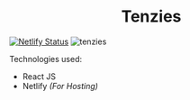 <div align="center"><h1>Tenzies</h1></div>

[![Netlify Status](https://api.netlify.com/api/v1/badges/a3c53452-3b2f-4db3-b248-7321eaccac32/deploy-status)](https://app.netlify.com/sites/stately-florentine-e03e61/deploys)
![tenzies](https://user-images.githubusercontent.com/40596420/219766850-d393a7ef-8b08-4e7d-90db-e7f8c006e39b.png)

Technologies used:
- React JS
- Netlify *(For Hosting)*
